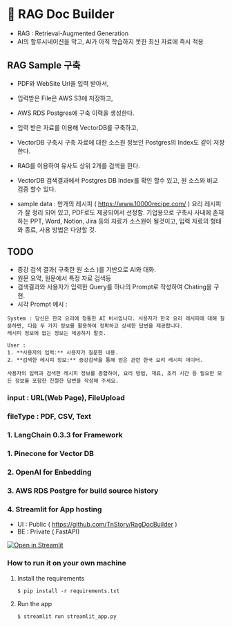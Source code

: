 # 🎈 RAG Doc Builder
- RAG : Retrieval-Augmented Generation
- AI의 할루시네이션을 막고, AI가 아직 학습하지 못한 최신 자료에 즉시 적용 

## RAG Sample 구축

- PDF와 WebSite Url을 입력 받아서,
- 입력받은 File은 AWS S3에 저장하고,
- AWS RDS Postgres에 구축 이력을 생성한다.
- 입력 받은 자료를 이용해 VectorDB를 구축하고,
- VectorDB 구축시 구축 자료에 대한 소스원 정보인 Postgres의 Index도 같이 저장한다.
- RAG를 이용하여 유사도 상위 2개를 검색을 한다.
- VectorDB 검색결과에서 Postgres DB Index를 확인 할수 있고, 원 소스와 비교 검증 할수 있다.

- sample data : 만개의 레시피 ( https://www.10000recipe.com/ )
  요리 레시피가 잘 정리 되어 있고, PDF로도 제공되어서 선정함.
  기업용으로 구축시 사내에 존재하는 PPT, Word, Notion, Jira 등의 자료가 소스원이 될것이고, 입력 자료의 형태와 종료, 사용 방법은 다양할 것.

## TODO 
- 증강 검색 결과( 구축한 원 소스 )를 기반으로 AI와 대화.
- 원문 요약, 원문에서 특정 자료 검색등
- 검색결과와 사용자가 입력한 Query를 하나의 Prompt로 작성하여 Chating을 구현.
- 시각 Prompt 예시 : 
```
System : 당신은 한국 요리에 정통한 AI 비서입니다. 사용자가 한국 요리 레시피에 대해 질문하면, 다음 두 가지 정보를 활용하여 정확하고 상세한 답변을 제공합니다.
레시피 정보에 없는 정보는 제공하지 말것.

User :
1. **사용자의 입력:** 사용자가 질문한 내용.
2. **검색한 레시피 정보:** 증강검색을 통해 얻은 관련 한국 요리 레시피 데이터.

사용자의 입력과 검색한 레시피 정보를 종합하여, 요리 방법, 재료, 조리 시간 등 필요한 모든 정보를 포함한 친절한 답변을 작성해 주세요.

```





### input : URL(Web Page), FileUpload
### fileType : PDF, CSV, Text

### 1. LangChain 0.3.3 for Framework
### 1. Pinecone for Vector DB
### 2. OpenAI  for Enbedding
### 3. AWS RDS Postgre for build source history  
### 4. Streamlit for App hosting
- UI : Public ( https://github.com/TnStory/RagDocBuilder )
- BE : Private ( FastAPI) 

[![Open in Streamlit](https://static.streamlit.io/badges/streamlit_badge_black_white.svg)](https://rag-doc-builder.streamlit.app/)

### How to run it on your own machine

1. Install the requirements

   ```
   $ pip install -r requirements.txt
   ```

2. Run the app

   ```
   $ streamlit run streamlit_app.py
   ```

